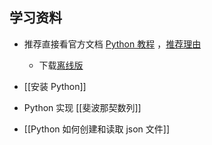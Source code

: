 ## 学习资料

- 推荐直接看官方文档 [Python 教程](https://docs.python.org/zh-cn/3/tutorial/) ，[推荐理由](https://v2ex.com/t/565363)
	- 下载[离线版](https://docs.python.org/zh-cn/3/download.html)

- [[安装 Python]]
- Python 实现 [[斐波那契数列]]
- [[Python 如何创建和读取 json 文件]]
